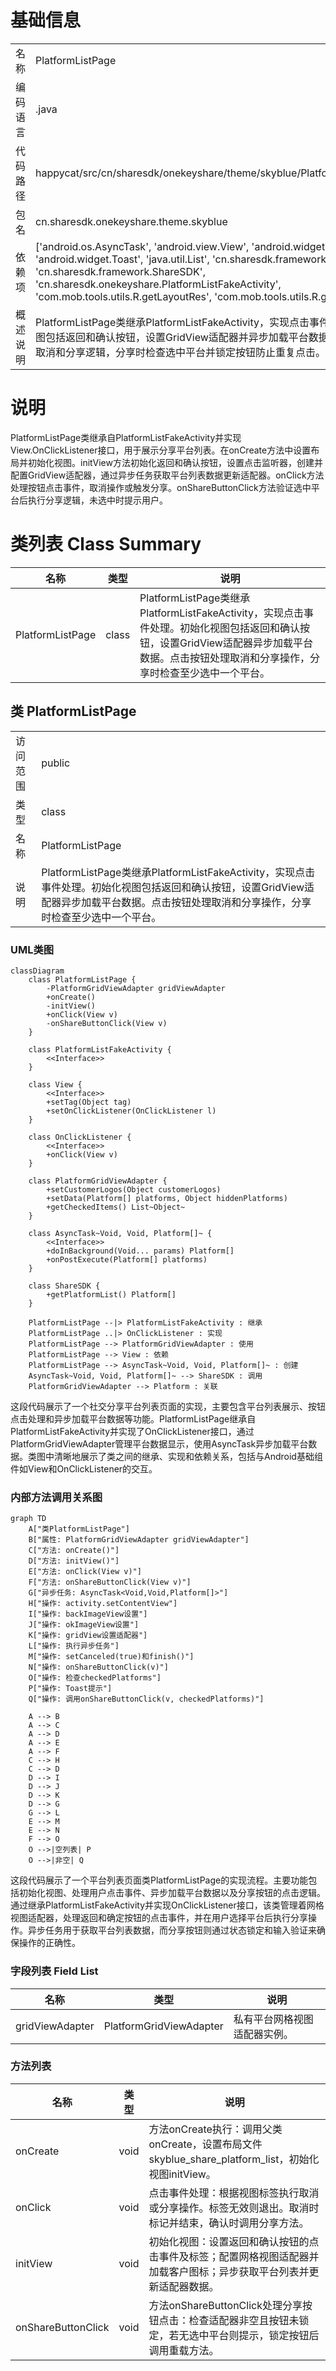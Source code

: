 # 基础信息

|      |      |
|------|------|
| 名称 | PlatformListPage |
| 编码语言 | .java |
| 代码路径 | happycat/src/cn/sharesdk/onekeyshare/theme/skyblue/PlatformListPage.java |
| 包名 | cn.sharesdk.onekeyshare.theme.skyblue |
| 依赖项 | ['android.os.AsyncTask', 'android.view.View', 'android.widget.GridView', 'android.widget.Toast', 'java.util.List', 'cn.sharesdk.framework.Platform', 'cn.sharesdk.framework.ShareSDK', 'cn.sharesdk.onekeyshare.PlatformListFakeActivity', 'com.mob.tools.utils.R.getLayoutRes', 'com.mob.tools.utils.R.getStringRes'] |
| 概述说明 | PlatformListPage类继承PlatformListFakeActivity，实现点击事件处理。初始化视图包括返回和确认按钮，设置GridView适配器并异步加载平台数据。点击按钮处理取消和分享逻辑，分享时检查选中平台并锁定按钮防止重复点击。 |

# 说明

PlatformListPage类继承自PlatformListFakeActivity并实现View.OnClickListener接口，用于展示分享平台列表。在onCreate方法中设置布局并初始化视图。initView方法初始化返回和确认按钮，设置点击监听器，创建并配置GridView适配器，通过异步任务获取平台列表数据更新适配器。onClick方法处理按钮点击事件，取消操作或触发分享。onShareButtonClick方法验证选中平台后执行分享逻辑，未选中时提示用户。

# 类列表 Class Summary

| 名称   | 类型  | 说明 |
|-------|------|-------------|
| PlatformListPage | class | PlatformListPage类继承PlatformListFakeActivity，实现点击事件处理。初始化视图包括返回和确认按钮，设置GridView适配器异步加载平台数据。点击按钮处理取消和分享操作，分享时检查至少选中一个平台。 |



## 类 PlatformListPage

|      |      |
|------|------|
| 访问范围 | public |
| 类型 | class |
| 名称 | PlatformListPage |
| 说明 | PlatformListPage类继承PlatformListFakeActivity，实现点击事件处理。初始化视图包括返回和确认按钮，设置GridView适配器异步加载平台数据。点击按钮处理取消和分享操作，分享时检查至少选中一个平台。 |


### UML类图

```mermaid
classDiagram
    class PlatformListPage {
        -PlatformGridViewAdapter gridViewAdapter
        +onCreate()
        -initView()
        +onClick(View v)
        -onShareButtonClick(View v)
    }

    class PlatformListFakeActivity {
        <<Interface>>
    }

    class View {
        <<Interface>>
        +setTag(Object tag)
        +setOnClickListener(OnClickListener l)
    }

    class OnClickListener {
        <<Interface>>
        +onClick(View v)
    }

    class PlatformGridViewAdapter {
        +setCustomerLogos(Object customerLogos)
        +setData(Platform[] platforms, Object hiddenPlatforms)
        +getCheckedItems() List~Object~
    }

    class AsyncTask~Void, Void, Platform[]~ {
        <<Interface>>
        +doInBackground(Void... params) Platform[]
        +onPostExecute(Platform[] platforms)
    }

    class ShareSDK {
        +getPlatformList() Platform[]
    }

    PlatformListPage --|> PlatformListFakeActivity : 继承
    PlatformListPage ..|> OnClickListener : 实现
    PlatformListPage --> PlatformGridViewAdapter : 使用
    PlatformListPage --> View : 依赖
    PlatformListPage --> AsyncTask~Void, Void, Platform[]~ : 创建
    AsyncTask~Void, Void, Platform[]~ --> ShareSDK : 调用
    PlatformGridViewAdapter --> Platform : 关联
```

这段代码展示了一个社交分享平台列表页面的实现，主要包含平台列表展示、按钮点击处理和异步加载平台数据等功能。PlatformListPage继承自PlatformListFakeActivity并实现了OnClickListener接口，通过PlatformGridViewAdapter管理平台数据显示，使用AsyncTask异步加载平台数据。类图中清晰地展示了类之间的继承、实现和依赖关系，包括与Android基础组件如View和OnClickListener的交互。


### 内部方法调用关系图

```mermaid
graph TD
    A["类PlatformListPage"]
    B["属性: PlatformGridViewAdapter gridViewAdapter"]
    C["方法: onCreate()"]
    D["方法: initView()"]
    E["方法: onClick(View v)"]
    F["方法: onShareButtonClick(View v)"]
    G["异步任务: AsyncTask<Void,Void,Platform[]>"]
    H["操作: activity.setContentView"]
    I["操作: backImageView设置"]
    J["操作: okImageView设置"]
    K["操作: gridView设置适配器"]
    L["操作: 执行异步任务"]
    M["操作: setCanceled(true)和finish()"]
    N["操作: onShareButtonClick(v)"]
    O["操作: 检查checkedPlatforms"]
    P["操作: Toast提示"]
    Q["操作: 调用onShareButtonClick(v, checkedPlatforms)"]

    A --> B
    A --> C
    A --> D
    A --> E
    A --> F
    C --> H
    C --> D
    D --> I
    D --> J
    D --> K
    D --> G
    G --> L
    E --> M
    E --> N
    F --> O
    O -->|空列表| P
    O -->|非空| Q
```

这段代码展示了一个平台列表页面类PlatformListPage的实现流程。主要功能包括初始化视图、处理用户点击事件、异步加载平台数据以及分享按钮的点击逻辑。通过继承PlatformListFakeActivity并实现OnClickListener接口，该类管理着网格视图适配器，处理返回和确定按钮的点击事件，并在用户选择平台后执行分享操作。异步任务用于获取平台列表数据，而分享按钮则通过状态锁定和输入验证来确保操作的正确性。

### 字段列表 Field List

| 名称  | 类型  | 说明 |
|-------|-------|------|
| gridViewAdapter | PlatformGridViewAdapter | 私有平台网格视图适配器实例。 |

### 方法列表

| 名称  | 类型  | 说明 |
|-------|-------|------|
| onCreate | void | 方法onCreate执行：调用父类onCreate，设置布局文件skyblue_share_platform_list，初始化视图initView。 |
| onClick | void | 点击事件处理：根据视图标签执行取消或分享操作。标签无效则退出。取消时标记并结束，确认时调用分享方法。 |
| initView | void | 初始化视图：设置返回和确认按钮的点击事件及标签；配置网格视图适配器并加载客户图标；异步获取平台列表并更新适配器数据。 |
| onShareButtonClick | void | 方法onShareButtonClick处理分享按钮点击：检查适配器非空且按钮未锁定，若无选中平台则提示，锁定按钮后调用重载方法。 |




